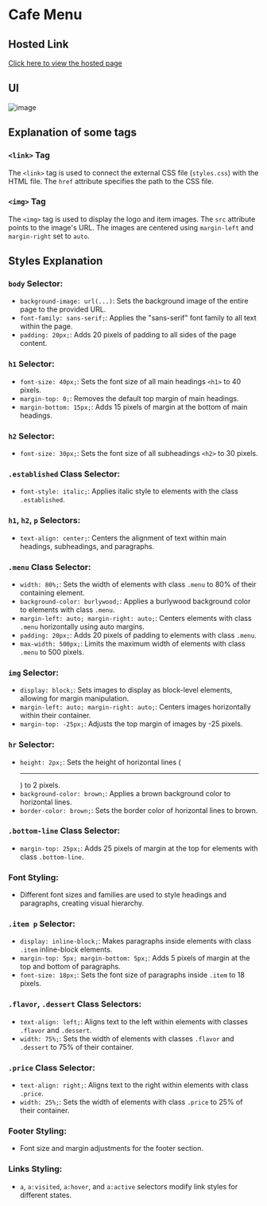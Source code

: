 # Cafe Menu

## Hosted Link
[Click here to view the hosted page](https://saifulislam05.github.io/cafe-menu/)


## UI 
![image](https://github.com/saifulislam05/css-assign/assets/73392705/1776e456-e4ce-466f-b7c6-44127f5f1854)

## Explanation of some tags

### `<link>` Tag
The `<link>` tag is used to connect the external CSS file (`styles.css`) with the HTML file. The `href` attribute specifies the path to the CSS file.

### `<img>` Tag
The `<img>` tag is used to display the logo and item images. The `src` attribute points to the image's URL. The images are centered using `margin-left` and `margin-right` set to `auto`.

## Styles Explanation

### `body` Selector:
- `background-image: url(...)`: Sets the background image of the entire page to the provided URL.
- `font-family: sans-serif;`: Applies the "sans-serif" font family to all text within the page.
- `padding: 20px;`: Adds 20 pixels of padding to all sides of the page content.

### `h1` Selector:
- `font-size: 40px;`: Sets the font size of all main headings `<h1>` to 40 pixels.
- `margin-top: 0;`: Removes the default top margin of main headings.
- `margin-bottom: 15px;`: Adds 15 pixels of margin at the bottom of main headings.

### `h2` Selector:
- `font-size: 30px;`: Sets the font size of all subheadings `<h2>` to 30 pixels.

### `.established` Class Selector:
- `font-style: italic;`: Applies italic style to elements with the class `.established`.

### `h1`, `h2`, `p` Selectors:
- `text-align: center;`: Centers the alignment of text within main headings, subheadings, and paragraphs.

### `.menu` Class Selector:
- `width: 80%;`: Sets the width of elements with class `.menu` to 80% of their containing element.
- `background-color: burlywood;`: Applies a burlywood background color to elements with class `.menu`.
- `margin-left: auto; margin-right: auto;`: Centers elements with class `.menu` horizontally using auto margins.
- `padding: 20px;`: Adds 20 pixels of padding to elements with class `.menu`.
- `max-width: 500px;`: Limits the maximum width of elements with class `.menu` to 500 pixels.

### `img` Selector:
- `display: block;`: Sets images to display as block-level elements, allowing for margin manipulation.
- `margin-left: auto; margin-right: auto;`: Centers images horizontally within their container.
- `margin-top: -25px;`: Adjusts the top margin of images by -25 pixels.

### `hr` Selector:
- `height: 2px;`: Sets the height of horizontal lines (<hr>) to 2 pixels.
- `background-color: brown;`: Applies a brown background color to horizontal lines.
- `border-color: brown;`: Sets the border color of horizontal lines to brown.

### `.bottom-line` Class Selector:
- `margin-top: 25px;`: Adds 25 pixels of margin at the top for elements with class `.bottom-line`.

### Font Styling:
- Different font sizes and families are used to style headings and paragraphs, creating visual hierarchy.

### `.item p` Selector:
- `display: inline-block;`: Makes paragraphs inside elements with class `.item` inline-block elements.
- `margin-top: 5px; margin-bottom: 5px;`: Adds 5 pixels of margin at the top and bottom of paragraphs.
- `font-size: 18px;`: Sets the font size of paragraphs inside `.item` to 18 pixels.

### `.flavor`, `.dessert` Class Selectors:
- `text-align: left;`: Aligns text to the left within elements with classes `.flavor` and `.dessert`.
- `width: 75%;`: Sets the width of elements with classes `.flavor` and `.dessert` to 75% of their container.

### `.price` Class Selector:
- `text-align: right;`: Aligns text to the right within elements with class `.price`.
- `width: 25%;`: Sets the width of elements with class `.price` to 25% of their container.

### Footer Styling:
- Font size and margin adjustments for the footer section.

### Links Styling:
- `a`, `a:visited`, `a:hover`, and `a:active` selectors modify link styles for different states.

